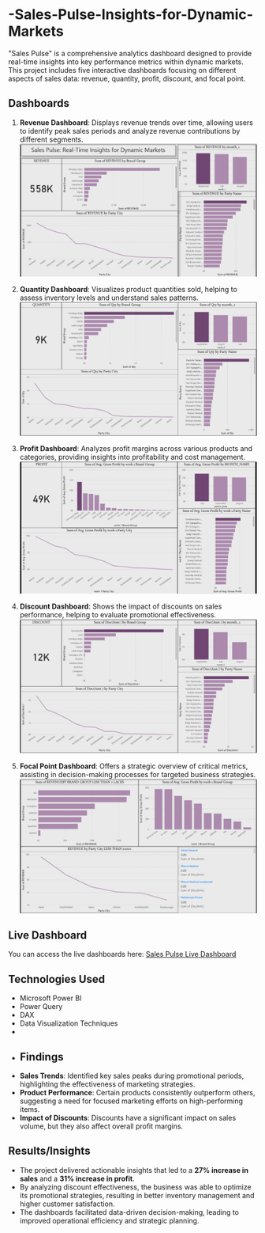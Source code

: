 # -Sales-Pulse-Insights-for-Dynamic-Markets
"Sales Pulse" is a comprehensive analytics dashboard designed to provide real-time insights into key performance metrics within dynamic markets. This project includes five interactive dashboards focusing on different aspects of sales data: revenue, quantity, profit, discount, and focal point.

## Dashboards
1. **Revenue Dashboard**: Displays revenue trends over time, allowing users to identify peak sales periods and analyze revenue contributions by different segments.
   ![Revenue](https://github.com/mayureshmakawar/-Sales-Pulse-Insights-for-Dynamic-Markets/blob/main/Screenshot%202024-11-01%20234851.png)
   
2. **Quantity Dashboard**: Visualizes product quantities sold, helping to assess inventory levels and understand sales patterns.
   ![Quantity](https://github.com/mayureshmakawar/-Sales-Pulse-Insights-for-Dynamic-Markets/blob/main/Screenshot%202024-11-01%20234908.png)
   
3. **Profit Dashboard**: Analyzes profit margins across various products and categories, providing insights into profitability and cost management.
   ![Profit](https://github.com/mayureshmakawar/-Sales-Pulse-Insights-for-Dynamic-Markets/blob/main/Screenshot%202024-11-01%20234929.png)
   
4. **Discount Dashboard**: Shows the impact of discounts on sales performance, helping to evaluate promotional effectiveness.
   ![Discount](https://github.com/mayureshmakawar/-Sales-Pulse-Insights-for-Dynamic-Markets/blob/main/Screenshot%202024-11-01%20234951.png)
   
5. **Focal Point Dashboard**: Offers a strategic overview of critical metrics, assisting in decision-making processes for targeted business strategies.
   ![Focal Point](https://github.com/mayureshmakawar/-Sales-Pulse-Insights-for-Dynamic-Markets/blob/main/Screenshot%202024-11-01%20235008.png)

## Live Dashboard
You can access the live dashboards here: [Sales Pulse Live Dashboard](https://app.powerbi.com/view?r=eyJrIjoiNGJkNmUwMWEtYmIwYS00NDFmLWFmZGItOGJiNGQ4ODZmOTI1IiwidCI6ImQxMWFkOTIzLWQ0ZjctNGQyNC1iZWRiLTE0MzFjNjA5NDk2NyJ9)

## Technologies Used
- Microsoft Power BI
- Power Query
- DAX
- Data Visualization Techniques
-
- ## Findings
- **Sales Trends**: Identified key sales peaks during promotional periods, highlighting the effectiveness of marketing strategies.
- **Product Performance**: Certain products consistently outperform others, suggesting a need for focused marketing efforts on high-performing items.
- **Impact of Discounts**: Discounts have a significant impact on sales volume, but they also affect overall profit margins.

## Results/Insights
- The project delivered actionable insights that led to a **27% increase in sales** and a **31% increase in profit**.
- By analyzing discount effectiveness, the business was able to optimize its promotional strategies, resulting in better inventory management and higher customer satisfaction.
- The dashboards facilitated data-driven decision-making, leading to improved operational efficiency and strategic planning.





